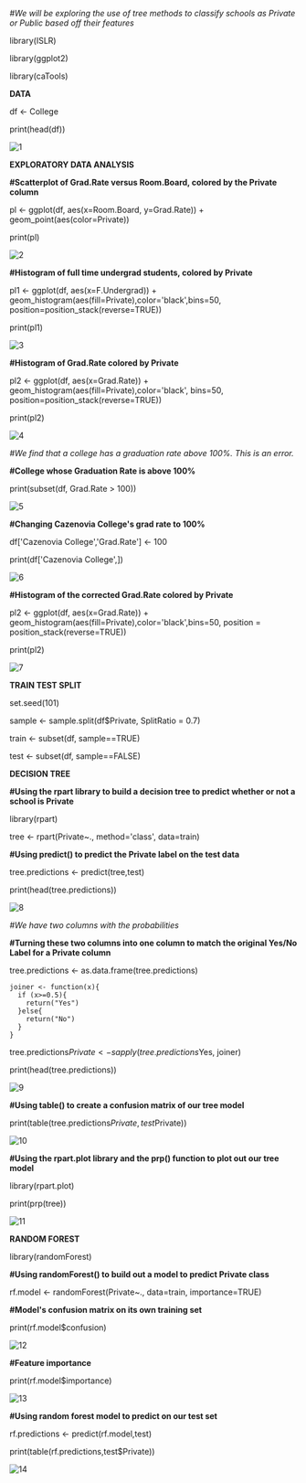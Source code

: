 _#We will be exploring the use of tree methods to classify schools as Private or Public based off their features_

library(ISLR)

library(ggplot2)

library(caTools)

**DATA**

df <- College

print(head(df))

![1](https://user-images.githubusercontent.com/97744709/212985834-c855d924-32d4-4fcf-b4bb-fa5e54ed7368.jpg)

**EXPLORATORY DATA ANALYSIS**

**#Scatterplot of Grad.Rate versus Room.Board, colored by the Private column**

pl <- ggplot(df, aes(x=Room.Board, y=Grad.Rate)) + geom_point(aes(color=Private))

print(pl)

![2](https://user-images.githubusercontent.com/97744709/212986286-5f805d4d-61fc-4b2b-93aa-4d6cd286e03c.jpg)

**#Histogram of full time undergrad students, colored by Private**

pl1 <- ggplot(df, aes(x=F.Undergrad)) + geom_histogram(aes(fill=Private),color='black',bins=50, position=position_stack(reverse=TRUE))

print(pl1)

![3](https://user-images.githubusercontent.com/97744709/212986945-a2b41e32-23f3-4c37-bf43-7738b7288421.jpg)

**#Histogram of Grad.Rate colored by Private**

pl2 <- ggplot(df, aes(x=Grad.Rate)) + geom_histogram(aes(fill=Private),color='black', bins=50, position=position_stack(reverse=TRUE))

print(pl2)

![4](https://user-images.githubusercontent.com/97744709/212987571-2d852801-b2ed-4650-b6bc-10800ca2060f.jpg)

_#We find that a college has a graduation rate above 100%. This is an error._

**#College whose Graduation Rate is above 100%**

print(subset(df, Grad.Rate > 100))

![5](https://user-images.githubusercontent.com/97744709/212988977-efbb6a94-3255-4819-b592-dfd1bf2baae8.jpg)

**#Changing Cazenovia College's grad rate to 100%**

df['Cazenovia College','Grad.Rate'] <- 100

print(df['Cazenovia College',])

![6](https://user-images.githubusercontent.com/97744709/212989428-974061f5-5af6-4753-93ed-3574cb188f01.jpg)

**#Histogram of the corrected Grad.Rate colored by Private**

pl2 <- ggplot(df, aes(x=Grad.Rate)) + geom_histogram(aes(fill=Private),color='black',bins=50, position = position_stack(reverse=TRUE))

print(pl2)

![7](https://user-images.githubusercontent.com/97744709/212990372-37decb10-1836-497e-89b0-1633ef9fa16c.jpg)

**TRAIN TEST SPLIT**

set.seed(101)

sample <- sample.split(df$Private, SplitRatio = 0.7)

train <- subset(df, sample==TRUE)

test <- subset(df, sample==FALSE)

**DECISION TREE**

**#Using the rpart library to build a decision tree to predict whether or not a school is Private**

library(rpart)

tree <- rpart(Private~., method='class', data=train)

**#Using predict() to predict the Private label on the test data**

tree.predictions <- predict(tree,test)

print(head(tree.predictions))

![8](https://user-images.githubusercontent.com/97744709/212991429-5371d5e4-34cc-493a-b26e-8ad7acea4fc2.jpg)

_#We have two columns with the probabilities_

**#Turning these two columns into one column to match the original Yes/No Label for a Private column**

tree.predictions <- as.data.frame(tree.predictions)

    joiner <- function(x){
      if (x>=0.5){
        return("Yes")
      }else{
        return("No")
      }
    }

tree.predictions$Private <- sapply(tree.predictions$Yes, joiner)

print(head(tree.predictions))

![9](https://user-images.githubusercontent.com/97744709/212992448-dacd9e21-59fa-4a1b-8b9a-d28cdab803e5.jpg)

**#Using table() to create a confusion matrix of our tree model**

print(table(tree.predictions$Private, test$Private))

![10](https://user-images.githubusercontent.com/97744709/212992788-763047d3-ea39-4062-a9a4-6af70cb42adb.jpg)

**#Using the rpart.plot library and the prp() function to plot out our tree model**

library(rpart.plot)

print(prp(tree))

![11](https://user-images.githubusercontent.com/97744709/212993191-43631c0a-97a2-426b-bb87-1692b9efc09d.jpg)

**RANDOM FOREST**

library(randomForest)

**#Using randomForest() to build out a model to predict Private class**

rf.model <- randomForest(Private~., data=train, importance=TRUE)

**#Model's confusion matrix on its own training set**

print(rf.model$confusion)

![12](https://user-images.githubusercontent.com/97744709/212993833-1dcb2526-d314-4cb5-97ca-218384eec720.jpg)

**#Feature importance**

print(rf.model$importance)

![13](https://user-images.githubusercontent.com/97744709/212994144-5abcfd5e-a8b5-4f03-b590-e463b39c43f0.jpg)

**#Using random forest model to predict on our test set**

rf.predictions <- predict(rf.model,test)

print(table(rf.predictions,test$Private))

![14](https://user-images.githubusercontent.com/97744709/212994523-fbf2889f-b222-4f56-8a63-8d9cc8056859.jpg)

